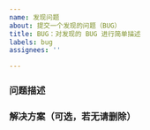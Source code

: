 ```yaml
---
name: 发现问题
about: 提交一个发现的问题（BUG）
title: BUG：对发现的 BUG 进行简单描述
labels: bug
assignees: ''

---
```


### 问题描述



### 解决方案（可选，若无请删除）
